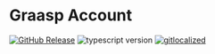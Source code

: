 # Graasp Account

[![GitHub Release](https://img.shields.io/github/release/graasp/graasp-library)]()
![typescript version](https://img.shields.io/github/package-json/dependency-version/graasp/graasp-library/dev/typescript)
[![gitlocalized ](https://gitlocalize.com/repo/8978/whole_project/badge.svg)](https://gitlocalize.com/repo/8978?utm_source=badge)
